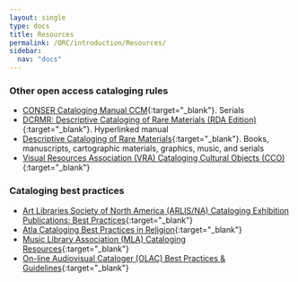 ```yaml
---
layout: single
type: docs
title: Resources
permalink: /ORC/introduction/Resources/
sidebar:
  nav: "docs"
---
```


### Other open access cataloging rules

* [CONSER Cataloging Manual CCM](https://www.loc.gov/aba/pcc/conser/more-documentation.html){:target="_blank"}. Serials
* [DCRMR: Descriptive Cataloging of Rare Materials (RDA Edition)](https://bsc.rbms.info/DCRMR/preface/){:target="_blank"}. Hyperlinked manual
* [Descriptive Cataloging of Rare Materials](https://rbms.info/dcrm/){:target="_blank"}. Books, manuscripts, cartographic materials, graphics, music, and serials
* [Visual Resources Association (VRA) Cataloging Cultural Objects (CCO)](https://www.vraweb.org/cco){:target="_blank"}

### Cataloging best practices

* [Art Libraries Society of North America (ARLIS/NA) Cataloging Exhibition Publications: Best Practices](https://www.arlisna.org/news/cataloging-exhibition-publications-best-practices){:target="_blank"}
* [Atla Cataloging Best Practices in Religion](https://www.atla.com/learning-engagement/cataloging/){:target="_blank"}
* [Music Library Association (MLA) Cataloging Resources](https://cmc.wp.musiclibraryassoc.org/cataloging-resources/){:target="_blank"}
* [On-line Audiovisual Cataloger (OLAC) Best Practices & Guidelines](https://olacinc.org/olac-resources){:target="_blank"}
